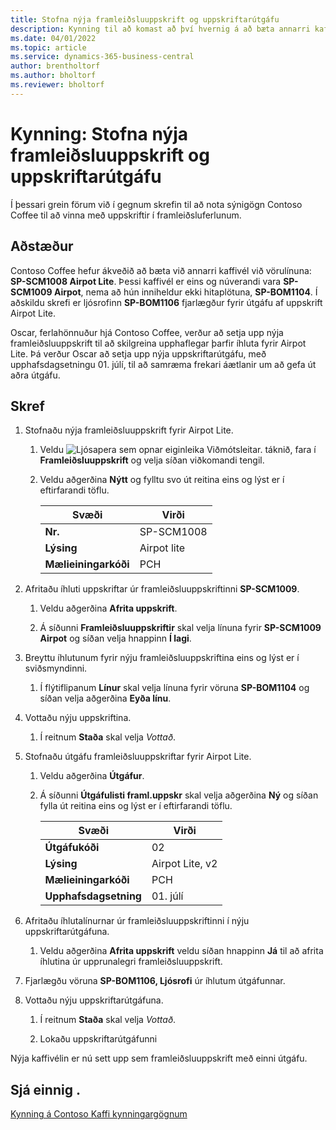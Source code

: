 ```yaml
---
title: Stofna nýja framleiðsluuppskrift og uppskriftarútgáfu
description: Kynning til að komast að því hvernig á að bæta annarri kaffivél við vörulínu Contoso Coffee í Business Central.
ms.date: 04/01/2022
ms.topic: article
ms.service: dynamics-365-business-central
author: brentholtorf
ms.author: bholtorf
ms.reviewer: bholtorf
---
```

# <a name="walkthrough-create-a-new-production-bom-and-bom-version"></a>Kynning: Stofna nýja framleiðsluuppskrift og uppskriftarútgáfu

Í þessari grein förum við í gegnum skrefin til að nota sýnigögn Contoso Coffee til að vinna með uppskriftir í framleiðsluferlunum.  

## <a name="scenario"></a>Aðstæður

Contoso Coffee hefur ákveðið að bæta við annarri kaffivél við vörulínuna: **SP-SCM1008 Airpot Lite**. Þessi kaffivél er eins og núverandi vara **SP-SCM1009 Airpot**, nema að hún inniheldur ekki hitaplötuna, **SP-BOM1104**. Í aðskildu skrefi er ljósrofinn **SP-BOM1106** fjarlægður fyrir útgáfu af uppskrift Airpot Lite.

Oscar, ferlahönnuður hjá Contoso Coffee, verður að setja upp nýja framleiðsluuppskrift til að skilgreina upphaflegar þarfir íhluta fyrir Airpot Lite. Þá verður Oscar að setja upp nýja uppskriftarútgáfu, með upphafsdagsetningu 01. júlí, til að samræma frekari áætlanir um að gefa út aðra útgáfu.

## <a name="steps"></a>Skref

1. Stofnaðu nýja framleiðsluuppskrift fyrir Airpot Lite.

    1. Veldu ![Ljósapera sem opnar eiginleika Viðmótsleitar.](../../media/ui-search/search_small.png "Segðu mér hvað þú vilt gera") táknið, fara í **Framleiðsluuppskrift** og velja síðan viðkomandi tengil.  

    2. Veldu aðgerðina **Nýtt** og fylltu svo út reitina eins og lýst er í eftirfarandi töflu.  

        |Svæði  |Virði  |
        |---------|---------|
        |**Nr.** |SP-SCM1008|
        |**Lýsing** |Airpot lite|
        |**Mælieiningarkóði**|PCH  |

2. Afritaðu íhluti uppskriftar úr framleiðsluuppskriftinni **SP-SCM1009**.

    1. Veldu aðgerðina **Afrita uppskrift**.

    2. Á síðunni **Framleiðsluuppskriftir** skal velja línuna fyrir **SP-SCM1009 Airpot** og síðan velja hnappinn **Í lagi**.

3. Breyttu íhlutunum fyrir nýju framleiðsluuppskriftina eins og lýst er í sviðsmyndinni.

    1. Í flýtiflipanum **Línur** skal velja línuna fyrir vöruna **SP-BOM1104** og síðan velja aðgerðina **Eyða línu**.  

4. Vottaðu nýju uppskriftina.  

    1. Í reitnum **Staða** skal velja *Vottað*.  

5. Stofnaðu útgáfu framleiðsluuppskriftar fyrir Airpot Lite.

    1. Veldu aðgerðina **Útgáfur**.

    2. Á síðunni **Útgáfulisti framl.uppskr** skal velja aðgerðina **Ný** og síðan fylla út reitina eins og lýst er í eftirfarandi töflu.  

        |Svæði  |Virði  |
        |---------|---------|
        |**Útgáfukóði** |02|
        |**Lýsing** |Airpot Lite, v2|
        |**Mælieiningarkóði**|PCH  |  
        |**Upphafsdagsetning**|01. júlí  |  

6. Afritaðu íhlutalínurnar úr framleiðsluuppskriftinni í nýju uppskriftarútgáfuna.

    1. Veldu aðgerðina **Afrita uppskrift** veldu síðan hnappinn **Já** til að afrita íhlutina úr upprunalegri framleiðsluuppskrift.

7. Fjarlægðu vöruna **SP-BOM1106, Ljósrofi** úr íhlutum útgáfunnar.

8. Vottaðu nýju uppskriftarútgáfuna.

    1. Í reitnum **Staða** skal velja *Vottað*.  

    2. Lokaðu uppskriftarútgáfunni

Nýja kaffivélin er nú sett upp sem framleiðsluuppskrift með einni útgáfu.  

## <a name="see-also"></a>Sjá einnig .

[Kynning á Contoso Kaffi kynningargögnum](../contoso-coffee-intro.md)  
